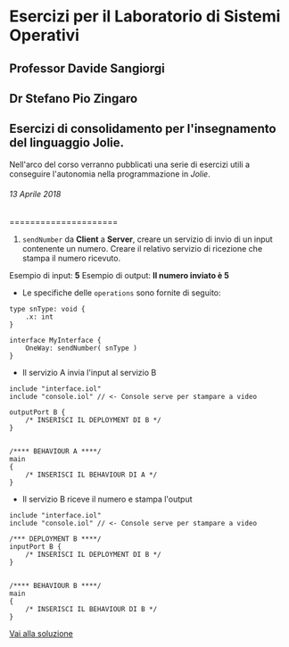 # Esercizi per il Laboratorio di Sistemi Operativi
## Professor Davide Sangiorgi
## Dr Stefano Pio Zingaro
Esercizi di consolidamento per l'insegnamento del linguaggio Jolie.
------------------------------------------------------------------

Nell'arco del corso verranno pubblicati una serie di esercizi utili a conseguire l'autonomia nella programmazione in *Jolie*.

###### 13 Aprile 2018
=====================
1) `sendNumber` da **Client** a **Server**, creare un servizio di invio di un input contenente un numero. Creare il relativo servizio di ricezione che stampa il numero ricevuto.

Esempio di input: **5**
Esempio di output: **Il numero inviato è 5**

- Le specifiche delle `operations` sono fornite di seguito:

```jolie
type snType: void {
    .x: int
}

interface MyInterface {
    OneWay: sendNumber( snType )
}
```

-  Il servizio A invia l'input al servizio B

```jolie
include "interface.iol"
include "console.iol" // <- Console serve per stampare a video

outputPort B {
    /* INSERISCI IL DEPLOYMENT DI B */
}


/**** BEHAVIOUR A ****/
main
{
    /* INSERISCI IL BEHAVIOUR DI A */
}
```

- Il servizio B riceve il numero e stampa l'output


```jolie
include "interface.iol"
include "console.iol" // <- Console serve per stampare a video

/*** DEPLOYMENT B ****/
inputPort B {
    /* INSERISCI IL DEPLOYMENT DI B */
}


/**** BEHAVIOUR B ****/
main
{
    /* INSERISCI IL BEHAVIOUR DI B */
}

```

[Vai alla soluzione](002_examples/client_server)